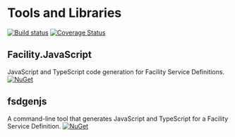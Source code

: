 # Tools and Libraries

[![Build status](https://ci.appveyor.com/api/projects/status/hpyavxt83gfqd491?svg=true)](https://ci.appveyor.com/project/ejball/facilityjavascript)
[![Coverage Status](https://coveralls.io/repos/github/FacilityApi/FacilityJavaScript/badge.svg?branch=master)](https://coveralls.io/github/FacilityApi/FacilityJavaScript?branch=master)

## Facility.JavaScript

JavaScript and TypeScript code generation for Facility Service Definitions. [![NuGet](https://img.shields.io/nuget/v/Facility.JavaScript.svg)](https://www.nuget.org/packages/Facility.JavaScript)

## fsdgenjs

A command-line tool that generates JavaScript and TypeScript for a Facility Service Definition. [![NuGet](https://img.shields.io/nuget/v/fsdgenjs.svg)](https://www.nuget.org/packages/fsdgenjs)
